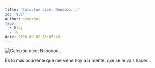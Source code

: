 ```yaml
---
title: 'Calculón dice: Noooooo...'
id: '930'
author: neverbot
tags:
  - Blog
  - Tv
date: 2008-09-02 18:07:40
---
```


![Calculón dice: Noooooo...](./calculon_noooooo.png "Calculón dice: Noooooo...")

Es lo más ocurrente que me viene hoy a la mente, qué se le va a hacer...